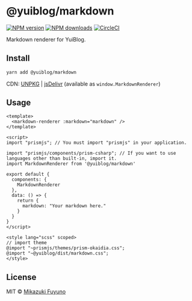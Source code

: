 # @yuiblog/markdown

[![NPM version](https://img.shields.io/npm/v/@yuiblog/markdown.svg?style=flat)](https://npmjs.com/package/@yuiblog/markdown) [![NPM downloads](https://img.shields.io/npm/dm/@yuiblog/markdown.svg?style=flat)](https://npmjs.com/package/@yuiblog/markdown) [![CircleCI](https://circleci.com/gh/mika-f/@yuiblog/markdown/tree/master.svg?style=shield)](https://circleci.com/gh/mika-f/@yuiblog/markdown/tree/master)

Markdown renderer for YuiBlog.


## Install

```bash
yarn add @yuiblog/markdown
```

CDN: [UNPKG](https://unpkg.com/@yuiblog/markdown/) | [jsDelivr](https://cdn.jsdelivr.net/npm/@yuiblog/markdown/) (available as `window.MarkdownRenderer`)


## Usage

```vue
<template>
  <markdown-renderer :markdown="markdown" />
</template>

<script>
import "prismjs"; // You must import "prismjs" in your application.

import "prismjs/components/prism-csharp"; // If you want to use languages other than built-in, import it.
import MarkdownRenderer from '@yuiblog/markdown'

export default {
  components: {
    MarkdownRenderer
  },
  data: () => {
    return {
      markdown: "Your markdown here."
    }
  }
}
</script>

<style lang="scss" scoped>
// import theme
@import "~prismjs/themes/prism-okaidia.css";
@import "~@yuiblog/dist/markdown.css";
</style>
```

## License

MIT &copy; [Mikazuki Fuyuno](https://mochizuki.moe)
